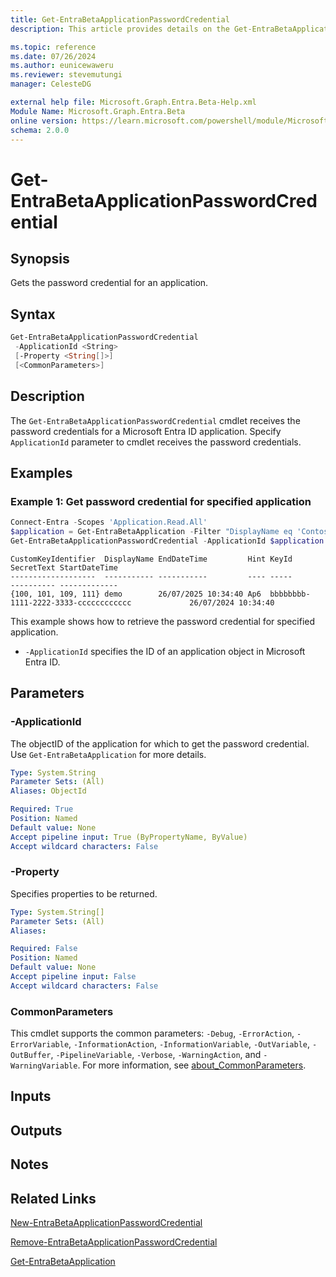 ```yaml
---
title: Get-EntraBetaApplicationPasswordCredential
description: This article provides details on the Get-EntraBetaApplicationPasswordCredential command.

ms.topic: reference
ms.date: 07/26/2024
ms.author: eunicewaweru
ms.reviewer: stevemutungi
manager: CelesteDG

external help file: Microsoft.Graph.Entra.Beta-Help.xml
Module Name: Microsoft.Graph.Entra.Beta
online version: https://learn.microsoft.com/powershell/module/Microsoft.Graph.Entra.Beta/Get-EntraBetaApplicationPasswordCredential
schema: 2.0.0
---
```


# Get-EntraBetaApplicationPasswordCredential

## Synopsis

Gets the password credential for an application.

## Syntax

```powershell
Get-EntraBetaApplicationPasswordCredential
 -ApplicationId <String>
 [-Property <String[]>]
 [<CommonParameters>]
```

## Description

The `Get-EntraBetaApplicationPasswordCredential` cmdlet receives the password credentials for a Microsoft Entra ID application. Specify `ApplicationId` parameter to cmdlet receives the password credentials.

## Examples

### Example 1: Get password credential for specified application

```powershell
Connect-Entra -Scopes 'Application.Read.All'
$application = Get-EntraBetaApplication -Filter "DisplayName eq 'Contoso Helpdesk Application'"
Get-EntraBetaApplicationPasswordCredential -ApplicationId $application.ObjectId
```

```Output
CustomKeyIdentifier  DisplayName EndDateTime         Hint KeyId                                SecretText StartDateTime
-------------------  ----------- -----------         ---- -----                                ---------- -------------
{100, 101, 109, 111} demo        26/07/2025 10:34:40 Ap6  bbbbbbbb-1111-2222-3333-cccccccccccc             26/07/2024 10:34:40
```

This example shows how to retrieve the password credential for specified application.

- `-ApplicationId` specifies the ID of an application object in Microsoft Entra ID.

## Parameters

### -ApplicationId

The objectID of the application for which to get the password credential. Use `Get-EntraBetaApplication` for more details.

```yaml
Type: System.String
Parameter Sets: (All)
Aliases: ObjectId

Required: True
Position: Named
Default value: None
Accept pipeline input: True (ByPropertyName, ByValue)
Accept wildcard characters: False
```

### -Property

Specifies properties to be returned.

```yaml
Type: System.String[]
Parameter Sets: (All)
Aliases:

Required: False
Position: Named
Default value: None
Accept pipeline input: False
Accept wildcard characters: False
```

### CommonParameters

This cmdlet supports the common parameters: `-Debug`, `-ErrorAction`, `-ErrorVariable`, `-InformationAction`, `-InformationVariable`, `-OutVariable`, `-OutBuffer`, `-PipelineVariable`, `-Verbose`, `-WarningAction`, and `-WarningVariable`. For more information, see [about_CommonParameters](https://go.microsoft.com/fwlink/?LinkID=113216).

## Inputs

## Outputs

## Notes

## Related Links

[New-EntraBetaApplicationPasswordCredential](New-EntraBetaApplicationPasswordCredential.md)

[Remove-EntraBetaApplicationPasswordCredential](Remove-EntraBetaApplicationPasswordCredential.md)

[Get-EntraBetaApplication](Get-EntraBetaApplication.md)
